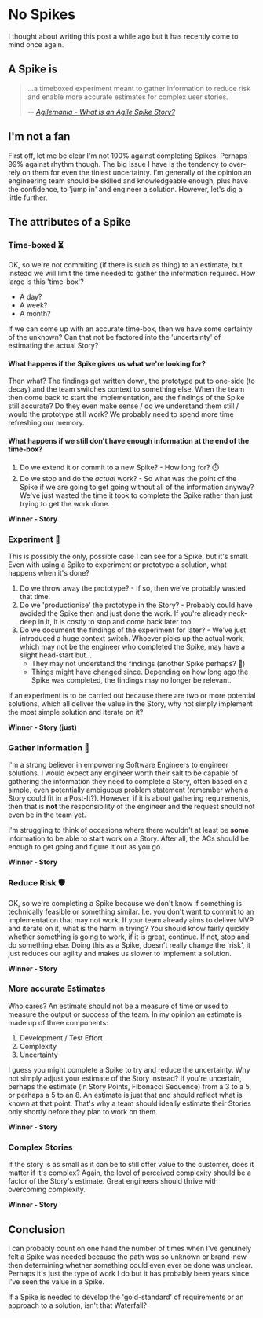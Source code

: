# No Spikes

I thought about writing this post a while ago but it has recently come to mind once again.

## A Spike is

> ...a timeboxed experiment meant to gather information to reduce risk and enable more accurate estimates for complex user stories.
> 
> -- <cite>[Agilemania - What is an Agile Spike Story?](https://agilemania.com/agile-spike-story-what-is-a-spike-in-agile)</cite>

## I'm not a fan

First off, let me be clear I'm not 100% against completing Spikes. Perhaps 99% against rhythm though. The big issue I have is the tendency to over-rely on them for even the tiniest uncertainty. I'm generally of the opinion an engineering team should be skilled and knowledgeable enough, plus have the confidence, to 'jump in' and engineer a solution. However, let's dig a little further.

## The attributes of a Spike

### Time-boxed ⏳

OK, so we're not commiting (if there is such as thing) to an estimate, but instead we will limit the time needed to gather the information required. How large is this 'time-box'?

* A day?
* A week?
* A month?

If we can come up with an accurate time-box, then we have some certainty of the unknown? Can that not be factored into the 'uncertainty' of estimating the actual Story?

#### What happens if the Spike gives us what we're looking for?

Then what? The findings get written down, the prototype put to one-side (to decay) and the team switches context to something else. When the team then come back to start the implementation, are the findings of the Spike still accurate? Do they even make sense / do we understand them still / would the prototype still work? We probably need to spend more time refreshing our memory.

#### What happens if we still don't have enough information at the end of the time-box?

1. Do we extend it or commit to a new Spike? - How long for? ⏱️
2. Do we stop and do the *actual* work? - So what was the point of the Spike if we are going to get going without all of the information anyway? We've just wasted the time it took to complete the Spike rather than just trying to get the work done.

**Winner - Story**

### Experiment 🧪

This is possibly the only, possible case I can see for a Spike, but it's small. Even with using a Spike to experiment or prototype a solution, what happens when it's done?

1. Do we throw away the prototype? - If so, then we've probably wasted that time.
2. Do we 'productionise' the prototype in the Story? - Probably could have avoided the Spike then and just done the work. If you're already neck-deep in it, it is costly to stop and come back later too.
3. Do we document the findings of the experiment for later? - We've just introduced a huge context switch. Whoever picks up the actual work, which may not be the engineer who completed the Spike, may have a slight head-start but...
    * They may not understand the findings (another Spike perhaps? 🙂)
    * Things might have changed since. Depending on how long ago the Spike was completed, the findings may no longer be relevant.

If an experiment is to be carried out because there are two or more potential solutions, which all deliver the value in the Story, why not simply implement the most simple solution and iterate on it?

**Winner - Story (just)**

### Gather Information 💭

I'm a strong believer in empowering Software Engineers to engineer solutions. I would expect any engineer worth their salt to be capable of gathering the information they need to complete a Story, often based on a simple, even potentially ambiguous problem statement (remember when a Story could fit in a Post-It?). However, if it is about gathering requirements, then that is **not** the responsibility of the engineer and the request should not even be in the team yet.

I'm struggling to think of occasions where there wouldn't at least be **some** information to be able to start work on a Story. After all, the ACs should be enough to get going and figure it out as you go.

**Winner - Story**

### Reduce Risk 🛡️

OK, so we're completing a Spike because we don't know if something is technically feasible or something similar. I.e. you don't want to commit to an implementation that may not work. If your team already aims to deliver MVP and iterate on it, what is the harm in trying? You should know fairly quickly whether something is going to work, if it is great, continue. If not, stop and do something else. Doing this as a Spike, doesn't really change the 'risk', it just reduces our agility and makes us slower to implement a solution.

**Winner - Story**

### More accurate Estimates

Who cares? An estimate should not be a measure of time or used to measure the output or success of the team. In my opinion an estimate is made up of three components:

1. Development / Test Effort
2. Complexity
3. Uncertainty

I guess you might complete a Spike to try and reduce the uncertainty. Why not simply adjust your estimate of the Story instead? If you're uncertain, perhaps the estimate (in Story Points, Fibonacci Sequence) from a 3 to a 5, or perhaps a 5 to an 8. An estimate is just that and should reflect what is known at that point. That's why a team should ideally estimate their Stories only shortly before they plan to work on them.

**Winner - Story**

### Complex Stories

If the story is as small as it can be to still offer value to the customer, does it matter if it's complex? Again, the level of perceived complexity should be a factor of the Story's estimate. Great engineers should thrive with overcoming complexity.

**Winner - Story**

## Conclusion

I can probably count on one hand the number of times when I've genuinely felt a Spike was needed because the path was so unknown or brand-new then determining whether something could even ever be done was unclear. Perhaps it's just the type of work I do but it has probably been years since I've seen the value in a Spike.

If a Spike is needed to develop the 'gold-standard' of requirements or an approach to a solution, isn't that Waterfall?
